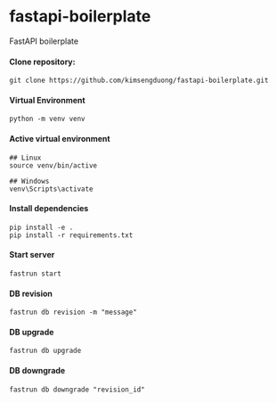 # fastapi-boilerplate

FastAPI boilerplate

#### Clone repository:

```
git clone https://github.com/kimsengduong/fastapi-boilerplate.git
```

#### Virtual Environment

```
python -m venv venv
```

#### Active virtual environment

```
## Linux
source venv/bin/active

## Windows
venv\Scripts\activate
```

#### Install dependencies

```
pip install -e .
pip install -r requirements.txt
```

#### Start server

```
fastrun start
```

#### DB revision

```
fastrun db revision -m "message"
```

#### DB upgrade

```
fastrun db upgrade
```

#### DB downgrade

```
fastrun db downgrade "revision_id"
```
